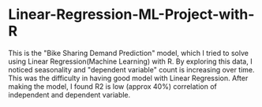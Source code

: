 # Linear-Regression-ML-Project-with-R
This is the "Bike Sharing Demand Prediction" model, which I tried to solve using Linear Regression(Machine Learning) with R. By exploring this data, I noticed seasonality and "dependent variable" count is increasing over time. This was the difficulty in having good model with Linear Regression. After making the model, I found R2 is low (approx 40%) correlation of independent and dependent variable.
